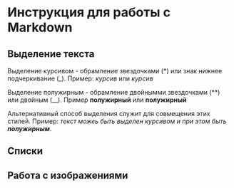 # Инструкция для работы с Markdown

## Выделение текста

Выделение курсивом - обрамление звездочками (*) или знак нижнее подчеркивание (_). 
Пример: *курсив*  или   _курсив_

Выделение полужирным - обрамление двойнымми звездочками (**) или двойным (__). 
Пример **полужирный**  или __полужирный__

Альтернативный способ выделения служит для совмещения этих стилей. Пример: _текст можеь быть выделен курсивом и при этом быть **полужирным**_.

## Списки

## Работа с изображениями